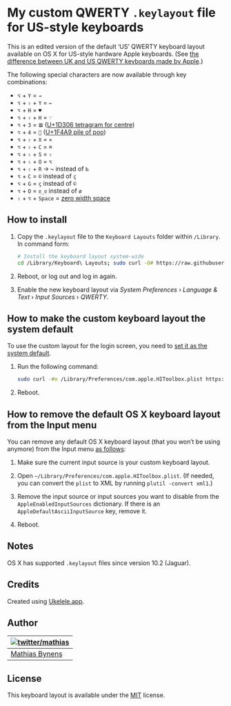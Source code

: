 # My custom QWERTY `.keylayout` file for US-style keyboards

This is an edited version of the default ‘US’ QWERTY keyboard layout available on OS X for US-style hardware Apple keyboards. (See [the difference between UK and US QWERTY keyboards made by Apple](http://apple.stackexchange.com/a/106059/4408).)

The following special characters are now available through key combinations:

* `⌥` + `Y` = `→`
* `⌥` + `⇧` + `Y` = `←`
* `⌥` + `H` = `♥`
* `⌥` + `⇧` + `H` = `♡`
* `⌥` + `3` = `𝌆` ([U+1D306 tetragram for centre](http://codepoints.net/U+1D306))
* `⌥` + `4` = `💩` ([U+1F4A9 pile of poo](http://codepoints.net/U+1F4A9))
* `⌥` + `⇧` + `X` = `×`
* `⌥` + `⇧` + `C` = `⌘`
* `⌥` + `⇧` + `S` = `⇧`
* `⌥` + `⇧` + `O` = `⌥`
* `⌥` + `⇧` + `R` → `↪` instead of `‰`
* `⌥` + `C` = `©` instead of `ç`
* `⌥` + `G` = `ç` instead of `©`
* `⌥` + `O` = `ಠ_ಠ` instead of `ø`
* `⇧` + `⌥` + `Space` = [zero width space](http://codepoints.net/U+200B)

## How to install

1. Copy the `.keylayout` file to the `Keyboard Layouts` folder within `/Library`. In command form:

    ```bash
    # Install the keyboard layout system-wide
    cd /Library/Keyboard\ Layouts; sudo curl -O# https://raw.githubusercontent.com/mathiasbynens/custom.keylayout/master/qwerty/qwerty.keylayout
    ```

2. Reboot, or log out and log in again.

3. Enable the new keyboard layout via _System Preferences_ › _Language & Text_ › _Input Sources_ › _QWERTY_.

## How to make the custom keyboard layout the system default

To use the custom layout for the login screen, you need to [set it as the system default](http://apple.stackexchange.com/a/108836/4408).

1. Run the following command:

    ```bash
    sudo curl -#o /Library/Preferences/com.apple.HIToolbox.plist https://raw.githubusercontent.com/mathiasbynens/custom.keylayout/master/qwerty/tmp.plist
    ```

2. Reboot.

## How to remove the default OS X keyboard layout from the Input menu

You can remove any default OS X keyboard layout (that you won’t be using anymore) from the Input menu [as follows](http://osxnotes.net/keylayout-files-and-ukelele.html#disabling-other-input-sources):

1. Make sure the current input source is your custom keyboard layout.

2. Open `~/Library/Preferences/com.apple.HIToolbox.plist`. (If needed, you can convert the `plist` to XML by running `plutil -convert xml1`.)

3. Remove the input source or input sources you want to disable from the `AppleEnabledInputSources` dictionary. If there is an `AppleDefaultAsciiInputSource` key, remove it.

4. Reboot.

## Notes

OS X has supported `.keylayout` files since version 10.2 (Jaguar).

## Credits

Created using [Ukelele.app](http://scripts.sil.org/ukelele).

## Author

| [![twitter/mathias](https://gravatar.com/avatar/24e08a9ea84deb17ae121074d0f17125?s=70)](https://twitter.com/mathias "Follow @mathias on Twitter") |
|---|
| [Mathias Bynens](http://mathiasbynens.be/) |

## License

This keyboard layout is available under the [MIT](http://mths.be/mit) license.

